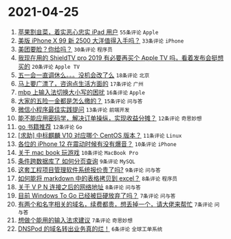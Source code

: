 # 2021-04-25

1. [苹果割韭菜，着实恶心忠实 iPad 用户](https://www.v2ex.com/t/773032) `55条评论` `Apple`
1. [美版 iPhone X 99 新 2500 大洋值得入手吗？](https://www.v2ex.com/t/773019) `33条评论` `iPhone`
1. [美团要脸？你给吗？](https://www.v2ex.com/t/773020) `30条评论` `程序员`
1. [我现在用的 ShieldTV pro 2019 有必要再买个 Apple TV 吗，看着发布会挺想买的](https://www.v2ex.com/t/773057) `20条评论` `Apple TV`
1. [五一会一直调休么。。。没机会改了么](https://www.v2ex.com/t/773047) `18条评论` `北京`
1. [马上要广漂了，咨询点生活方面的](https://www.v2ex.com/t/773048) `17条评论` `广州`
1. [mbp 上输入法切换大小写的困扰](https://www.v2ex.com/t/773030) `16条评论` `Apple`
1. [大家的五险一金都是怎么缴的？](https://www.v2ex.com/t/773045) `15条评论` `问与答`
1. [微信小程序最佳实践提问](https://www.v2ex.com/t/773031) `13条评论` `前端开发`
1. [能不能应用密码学，解决订单操纵，实现收益分摊？](https://www.v2ex.com/t/773063) `12条评论` `奇思妙想`
1. [go 书籍推荐](https://www.v2ex.com/t/773061) `12条评论` `Go`
1. [[求助] 中标麒麟 V10 对应哪个 CentOS 版本？](https://www.v2ex.com/t/773027) `11条评论` `Linux`
1. [各位的 iPhone 12 在震动时候有没有爆音？](https://www.v2ex.com/t/773065) `10条评论` `iPhone`
1. [关于 mac book 玩游戏](https://www.v2ex.com/t/773035) `10条评论` `MacBook Pro`
1. [条件跨数据库了 如何分页查询](https://www.v2ex.com/t/773074) `9条评论` `MySQL`
1. [这套工程项目管理软件系统报价贵了吗?](https://www.v2ex.com/t/773066) `9条评论` `问与答`
1. [如何能将 markdown 中的表格拷贝到 excel？](https://www.v2ex.com/t/773040) `8条评论` `程序员`
1. [关于 V P N 连接之后的网络地址](https://www.v2ex.com/t/773021) `8条评论` `问与答`
1. [目前 Windows To Go 已经被巨硬放弃了吗？](https://www.v2ex.com/t/773068) `7条评论` `问与答`
1. [有两个和名字相关的域名，续费都贵，想丢掉一个，请大佬来帮忙](https://www.v2ex.com/t/773064) `7条评论` `问与答`
1. [想做个能用的输入法求建议](https://www.v2ex.com/t/773023) `7条评论` `奇思妙想`
1. [DNSPod 的域名转出业务真的烂！](https://www.v2ex.com/t/773055) `6条评论` `全球工单系统`
